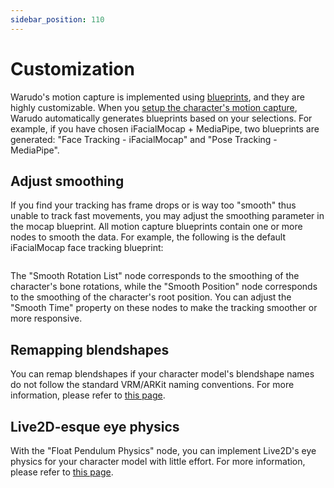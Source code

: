 ```yaml
---
sidebar_position: 110
---
```


# Customization

Warudo's motion capture is implemented using [blueprints](/docs/mocap/blueprints/overview), and they are highly customizable. When you [setup the character's motion capture](../assets/character/#motion-capture), Warudo automatically generates blueprints based on your selections. For example, if you have chosen iFacialMocap + MediaPipe, two blueprints are generated: "Face Tracking - iFacialMocap" and "Pose Tracking - MediaPipe".

## Adjust smoothing

If you find your tracking has frame drops or is way too "smooth" thus unable to track fast movements, you may adjust the smoothing parameter in the mocap blueprint. All motion capture blueprints contain one or more nodes to smooth the data. For example, the following is the default iFacialMocap face tracking blueprint:

<figure><img src="/images/image(2)(2)(2).jpg" alt="" /><figcaption></figcaption></figure>

The "Smooth Rotation List" node corresponds to the smoothing of the character's bone rotations, while the "Smooth Position" node corresponds to the smoothing of the character's root position. You can adjust the "Smooth Time" property on these nodes to make the tracking smoother or more responsive.

## Remapping blendshapes

You can remap blendshapes if your character model's blendshape names do not follow the standard VRM/ARKit naming conventions. For more information, please refer to [this page](../blueprints/mocap-nodes.md).

## Live2D-esque eye physics

With the "Float Pendulum Physics" node, you can implement Live2D's eye physics for your character model with little effort. For more information, please refer to [this page](../blueprints/example-live2d-physics.md).
